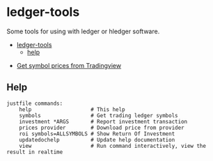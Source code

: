 # ledger-tools

Some tools for using with ledger or hledger software.

<!--toc:start-->
- [ledger-tools](#ledger-tools)
  - [help](#help)
<!--toc:end-->

- [Get symbol prices from Tradingview](./prices/tradingview/)

<!-- PLEASE NOT EDIT AFTER THIS -->
## Help
```text
justfile commands:
    help                   # This help
    symbols                # Get trading ledger symbols
    investment *ARGS       # Report investment transaction
    prices provider        # Download price from provider
    roi symbols=ALLSYMBOLS # Show Return Of Investment
    updatedochelp          # Update help documentation
    view                   # Run command interactively, view the result in realtime
```
